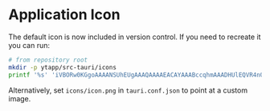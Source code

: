 # Application Icon

The default icon is now included in version control. If you need to recreate it you can run:

```bash
# from repository root
mkdir -p ytapp/src-tauri/icons
printf '%s' 'iVBORw0KGgoAAAANSUhEUgAAAQAAAAEACAYAAABccqhmAAADHUlEQVR4nO3UMQEAIAzAsIF/z0MGRxMFvXp2ZgdIur8DgH8M...' | base64 -d > ytapp/src-tauri/icons/icon.png
```

Alternatively, set `icons/icon.png` in `tauri.conf.json` to point at a custom image.
